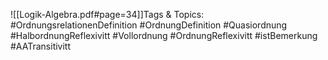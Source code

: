 
![[Logik-Algebra.pdf#page=34]]Tags & Topics:
   #OrdnungsrelationenDefinition
   #OrdnungDefinition
   #Quasiordnung
   #HalbordnungReflexivitt
   #Vollordnung
   #OrdnungReflexivitt
   #istBemerkung
   #AATransitivitt